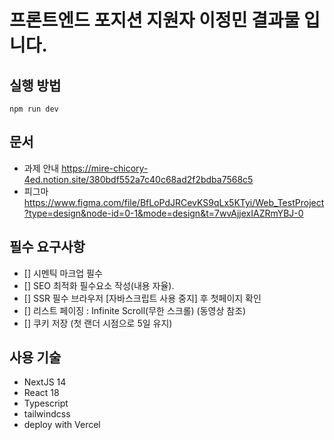 # 프론트엔드 포지션 지원자 이정민 결과물 입니다.

## 실행 방법

```
npm run dev
```

## 문서

- 과제 안내
  https://mire-chicory-4ed.notion.site/380bdf552a7c40c68ad2f2bdba7568c5
- 피그마
  https://www.figma.com/file/BfLoPdJRCevKS9qLx5KTyi/Web_TestProject?type=design&node-id=0-1&mode=design&t=7wvAjjexIAZRmYBJ-0

## 필수 요구사항

- [] 시멘틱 마크업 필수
- [] SEO 최적화 필수요소 작성(내용 자율).
- [] SSR 필수 브라우저 [자바스크립트 사용 중지] 후 첫페이지 확인
- [] 리스트 페이징 : Infinite Scroll(무한 스크롤) (동영상 참조)
- [] 쿠키 저장 (첫 랜더 시점으로 5일 유지)

## 사용 기술

- NextJS 14
- React 18
- Typescript
- tailwindcss
- deploy with Vercel
